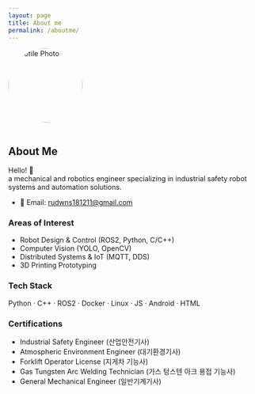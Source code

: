 ```yaml
---
layout: page
title: About me
permalink: /aboutme/
---
```


<img src="/assets/images/profile.JPEG" alt="Profile Photo" width="150px" style="border-radius: 50%; margin-bottom: 1rem;" />


## About Me

Hello! 👋  
a mechanical and robotics engineer specializing in industrial safety robot systems and automation solutions.

- 📧 Email: rudwns181211@gmail.com  

### Areas of Interest
- Robot Design & Control (ROS2, Python, C/C++)  
- Computer Vision (YOLO, OpenCV)  
- Distributed Systems & IoT (MQTT, DDS)  
- 3D Printing Prototyping  

### Tech Stack
Python · C++ · ROS2 · Docker · Linux · JS · Android · HTML

### Certifications
- Industrial Safety Engineer (산업안전기사)
- Atmospheric Environment Engineer (대기환경기사)
- Forklift Operator License (지게차 기능사)
- Gas Tungsten Arc Welding Technician (가스 텅스텐 아크 용접 기능사)
- General Mechanical Engineer (일반기계기사)